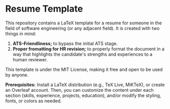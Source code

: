 # Resume Template

This repository contains a LaTeX template for a resume for someone in the field of software engineering (or any adjacent field).
It is created with two things in mind:

1. **ATS-Friendliness;** to bypass the initial ATS stage.
2. **Proper fromatting for HR revision;** to properly format the document in a way that highlights the candidate's strengths and experiences to a human reviewer.

This template is under the MIT License, making it free and open to be used by anyone.

**Prerequisites:** Install a LaTeX distribution (e.g., TeX Live, MiKTeX), or create an Overleaf account. 
Then, you can customize the content under each section (skills, experience, projects, education), and/or modify the styling, fonts, or colors as needed.
